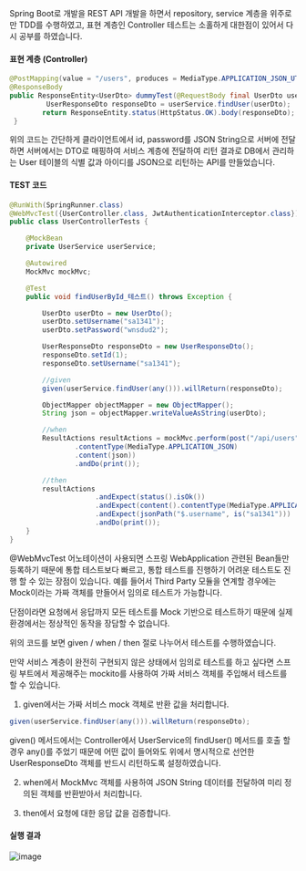 
Spring Boot로 개발을 REST API 개발을 하면서 repository, service 계층을 위주로만 TDD를 수행하였고, 표현 계층인 Controller 테스트는 소홀하게 대한점이 있어서 다시 공부를 하였습니다.


#### 표현 계층 (Controller)

```java
@PostMapping(value = "/users", produces = MediaType.APPLICATION_JSON_UTF8_VALUE)
@ResponseBody
public ResponseEntity<UserDto> dummyTest(@RequestBody final UserDto userDto) throws Exception {
         UserResponseDto responseDto = userService.findUser(userDto);
        return ResponseEntity.status(HttpStatus.OK).body(responseDto);
 }
```

위의 코드는 간단하게 클라이언트에서 id, password를 JSON String으로 서버에 전달하면 서버에서는 DTO로 매핑하여 서비스 계층에 전달하여 리턴 결과로 DB에서 관리하는 User 테이블의 식별 값과 아이디를 JSON으로 리턴하는 API를 만들었습니다.


#### TEST 코드

```java
@RunWith(SpringRunner.class)
@WebMvcTest({UserController.class, JwtAuthenticationInterceptor.class})
public class UserControllerTests {

    @MockBean
    private UserService userService;

    @Autowired
    MockMvc mockMvc;

    @Test
    public void findUserById_테스트() throws Exception {

        UserDto userDto = new UserDto();
        userDto.setUsername("sa1341");
        userDto.setPassword("wnsdud2");

        UserResponseDto responseDto = new UserResponseDto();
        responseDto.setId(1);
        responseDto.setUsername("sa1341");

        //given
        given(userService.findUser(any())).willReturn(responseDto);

        ObjectMapper objectMapper = new ObjectMapper();
        String json = objectMapper.writeValueAsString(userDto);

        //when
        ResultActions resultActions = mockMvc.perform(post("/api/users")
                .contentType(MediaType.APPLICATION_JSON)
                .content(json))
                .andDo(print());

        //then
        resultActions
                     .andExpect(status().isOk())
                     .andExpect(content().contentType(MediaType.APPLICATION_JSON_UTF8_VALUE))
                     .andExpect(jsonPath("$.username", is("sa1341")))
                     .andDo(print());
    }
}
```

@WebMvcTest 어노테이션이 사용되면 스프링 WebApplication 관련된 Bean들만 등록하기 때문에 통합 테스트보다 빠르고, 통합 테스트를 진행하기 어려운 테스트도 진행 할 수 있는 장점이 있습니다. 예를 들어서 Third Party 모듈을 연계할 경우에는 Mock이라는 가짜 객체를 만들어서 임의로 테스트가 가능합니다.

단점이라면 요청에서 응답까지 모든 테스트를 Mock 기반으로 테스트하기 때문에 실제 환경에서는 정상적인 동작을 장담할 수 없습니다.
 

위의 코드를 보면 given / when / then 절로 나누어서 테스트를 수행하였습니다.

만약 서비스 계층이 완전히 구현되지 않은 상태에서 임의로 테스트를 하고 싶다면 스프링 부트에서 제공해주는 mockito를 사용하여 가짜 서비스 객체를 주입해서 테스트를 할 수 있습니다.


1. given에서는 가짜 서비스 mock 객체로 반환 값을 처리합니다.

```java
given(userService.findUser(any())).willReturn(responseDto);
```

>
given() 메서드에서는 Controller에서 UserService의 findUser() 메서드를 호출 할 경우 any()를 주었기 때문에 어떤 값이 들어와도 위에서 명시적으로 선언한 UserResponseDto 객체를 반드시 리턴하도록 설정하였습니다.

2. when에서 MockMvc 객체를 사용하여 JSON String 데이터를 전달하여 미리 정의된 객체를 반환받아서 처리합니다.

3. then에서 요청에 대한 응답 값을 검증합니다.


#### 실행 결과
![image](https://user-images.githubusercontent.com/22395934/115011572-c08d8200-9ee9-11eb-99a9-3f60d89180d7.png)

